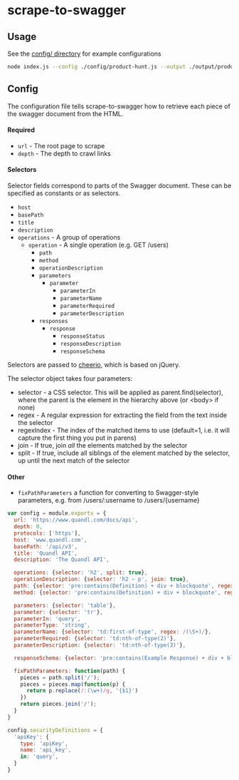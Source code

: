 # scrape-to-swagger

## Usage
See the [config/ directory](config/product-hunt.js) for example configurations

```bash
node index.js --config ./config/product-hunt.js --output ./output/product-hunt.swagger.json
```

## Config

The configuration file tells scrape-to-swagger how to retrieve each piece of the swagger document from the HTML.

#### Required
* `url` - The root page to scrape
* `depth` - The depth to crawl links

#### Selectors
Selector fields correspond to parts of the Swagger document. These can be specified as constants or as selectors.
* `host`
* `basePath`
* `title`
* `description`
* `operations` - A group of operations
  * `operation` - A single operation (e.g. GET /users)
    * `path`
    * `method`
    * `operationDescription`
    * `parameters`
      * `parameter`
        * `parameterIn`
        * `parameterName`
        * `parameterRequired`
        * `parameterDescription`
    * `responses`
      * `response`
        * `responseStatus`
        * `responseDescription`
        * `responseSchema`

Selectors are passed to [cheerio](https://github.com/cheeriojs/cheerio), which is based on jQuery.

The selector object takes four parameters:
* selector - a CSS selector. This will be applied as parent.find(selector), where the parent is the element in the hierarchy above (or &lt;body&gt; if none)
* regex - A regular expression for extracting the field from the text inside the selector
* regexIndex - The index of the matched items to use (default=1, i.e. it will capture the first thing you put in parens)
* join - If true, join *all* the elements matched by the selector
* split - If true, include all siblings of the element matched by the selector, up until the next match of the selector

#### Other

* `fixPathParameters` a function for converting to Swagger-style parameters, e.g. from /users/:username to /users/{username}

```js
var config = module.exports = {
  url: 'https://www.quandl.com/docs/api',
  depth: 0,
  protocols: ['https'],
  host: 'www.quandl.com',
  basePath: '/api/v3',
  title: 'Quandl API',
  description: 'The Quandl API',

  operations: {selector: 'h2', split: true},
  operationDescription: {selector: 'h2 ~ p', join: true},
  path: {selector: 'pre:contains(Definition) + div + blockquote', regex: /\w+ https:\/\/www.quandl.com\/api\/v3(\/\S*)/},
  method: {selector: 'pre:contains(Definition) + div + blockquote', regex: /(\w+) https:\/\/www.quandl.com\/api\/v3\/\S*/},

  parameters: {selector: 'table'},
  parameter: {selector: 'tr'},
  parameterIn: 'query',
  parameterType: 'string',
  parameterName: {selector: 'td:first-of-type', regex: /(\S+)/},
  parameterRequired: {selector: 'td:nth-of-type(2)'},
  parameterDescription: {selector: 'td:nth-of-type(3)'},

  responseSchema: {selector: 'pre:contains(Example Response) + div + blockquote', isExample: true},

  fixPathParameters: function(path) {
    pieces = path.split('/');
    pieces = pieces.map(function(p) {
      return p.replace(/:(\w+)/g, '{$1}')
    })
    return pieces.join('/');
  }
}

config.securityDefinitions = {
  'apiKey': {
    type: 'apiKey',
    name: 'api_key',
    in: 'query',
  }
}
```
